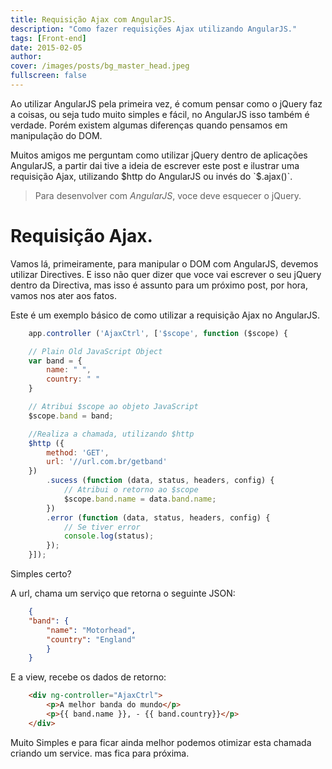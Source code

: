 ```yaml
---
title: Requisição Ajax com AngularJS.
description: "Como fazer requisições Ajax utilizando AngularJS."
tags: [Front-end]
date: 2015-02-05
author:
cover: /images/posts/bg_master_head.jpeg
fullscreen: false
---
```


Ao utilizar AngularJS pela primeira vez, é comum pensar como o jQuery faz a coisas, ou seja tudo muito simples e fácil, no AngularJS isso também é verdade. Porém existem algumas diferenças quando pensamos em manipulação do DOM.

Muitos amigos me perguntam como utilizar jQuery dentro de aplicações AngularJS, a partir dai tive a ideia de escrever este post e ilustrar uma requisição Ajax, utilizando $http do AngularJS ou invés do `$.ajax()`.

> Para desenvolver com *AngularJS*, voce deve esquecer o jQuery.

# Requisição Ajax.
Vamos lá, primeiramente, para manipular o DOM com AngularJS, devemos utilizar Directives. E isso não quer dizer que voce vai escrever o seu jQuery dentro da Directiva, mas isso é assunto para um próximo post, por hora, vamos nos ater aos fatos.

Este é um exemplo básico de como utilizar a requisição Ajax no AngularJS.

```js
    app.controller ('AjaxCtrl', ['$scope', function ($scope) {

    // Plain Old JavaScript Object
    var band = {
        name: " ",
        country: " "
    }

    // Atribui $scope ao objeto JavaScript
    $scope.band = band;

    //Realiza a chamada, utilizando $http
    $http ({
        method: 'GET',
        url: '//url.com.br/getband'
    })
        .sucess (function (data, status, headers, config) {
            // Atribui o retorno ao $scope
            $scope.band.name = data.band.name;
        })
        .error (function (data, status, headers, config) {
            // Se tiver error
            console.log(status);
        });
    }]);
```

Simples certo?

A url, chama um serviço que retorna o seguinte JSON:

```json
    {
    "band": {
        "name": "Motorhead",
        "country": "England"
        }
    }
``` 

E a view, recebe os dados de retorno:

```html
    <div ng-controller="AjaxCtrl">
        <p>A melhor banda do mundo</p>
        <p>{{ band.name }}, - {{ band.country}}</p>
    </div>
```

Muito Simples e para ficar ainda melhor podemos otimizar esta chamada criando um service. mas fica para próxima.  
